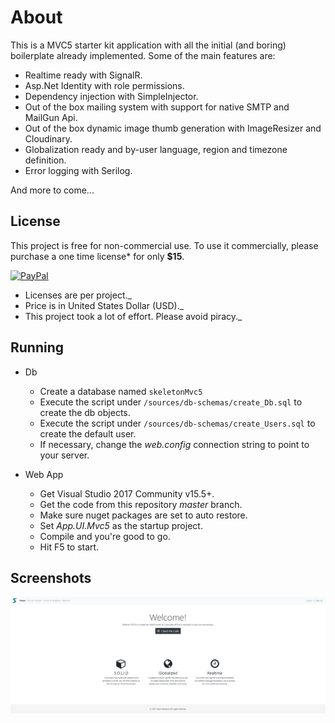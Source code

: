 # About
This is a MVC5 starter kit application with all the initial (and boring) boilerplate already implemented. Some of the main features are:

- Realtime ready with SignalR.
- Asp.Net Identity with role permissions.
- Dependency injection with SimpleInjector.
- Out of the box mailing system with support for native SMTP and MailGun Api.
- Out of the box dynamic image thumb generation with ImageResizer and Cloudinary.
- Globalization ready and by-user language, region and timezone definition.
- Error logging with Serilog.

And more to come...

## License

This project is free for non-commercial use. To use it commercially, please purchase a one time license* for only **$15**.

[![PayPal](https://www.paypalobjects.com/en_US/i/btn/btn_buynowCC_LG.gif)](https://www.paypal.com/cgi-bin/webscr?cmd=_s-xclick&hosted_button_id=TX5U3WZZDZYEQ)

- Licenses are per project._  
- Price is in United States Dollar (USD)._  
- This project took a lot of effort. Please avoid piracy._

## Running

- Db
  - Create a database named `skeletonMvc5`
  - Execute the script under `/sources/db-schemas/create_Db.sql` to create the db objects.
  - Execute the script under `/sources/db-schemas/create_Users.sql` to create the default user.
  - If necessary, change the _web.config_ connection string to point to your server.

- Web App
  - Get Visual Studio 2017 Community v15.5+.
  - Get the code from this repository _master_ branch.
  - Make sure nuget packages are set to auto restore.
  - Set _App.UI.Mvc5_ as the startup project.
  - Compile and you're good to go.
  - Hit F5 to start.

## Screenshots

![Overview](/media/ss1.png?raw=true "Overview")